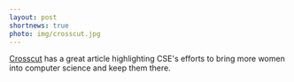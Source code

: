 ```yaml
---
layout: post
shortnews: true
photo: img/crosscut.jpg
---
```


[Crosscut](crosscut.com) has a great article highlighting CSE's
efforts to bring more women into computer science and keep them there.
